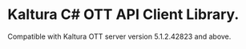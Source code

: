 # Kaltura C# OTT API Client Library.
Compatible with Kaltura OTT server version 5.1.2.42823 and above.

